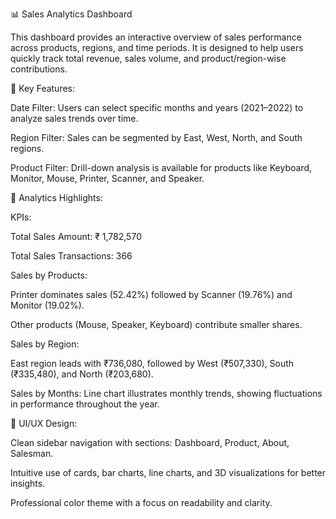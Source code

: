 📊 Sales Analytics Dashboard

This dashboard provides an interactive overview of sales performance across products, regions, and time periods. It is designed to help users quickly track total revenue, sales volume, and product/region-wise contributions.

🔹 Key Features:

Date Filter: Users can select specific months and years (2021–2022) to analyze sales trends over time.

Region Filter: Sales can be segmented by East, West, North, and South regions.

Product Filter: Drill-down analysis is available for products like Keyboard, Monitor, Mouse, Printer, Scanner, and Speaker.

🔹 Analytics Highlights:

KPIs:

Total Sales Amount: ₹ 1,782,570

Total Sales Transactions: 366

Sales by Products:

Printer dominates sales (52.42%) followed by Scanner (19.76%) and Monitor (19.02%).

Other products (Mouse, Speaker, Keyboard) contribute smaller shares.

Sales by Region:

East region leads with ₹736,080, followed by West (₹507,330), South (₹335,480), and North (₹203,680).

Sales by Months: Line chart illustrates monthly trends, showing fluctuations in performance throughout the year.

🔹 UI/UX Design:

Clean sidebar navigation with sections: Dashboard, Product, About, Salesman.

Intuitive use of cards, bar charts, line charts, and 3D visualizations for better insights.

Professional color theme with a focus on readability and clarity.
